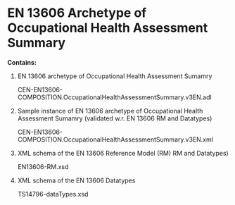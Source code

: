 # EN 13606 Archetype of Occupational Health Assessment Summary

<b>Contains:</b><p>
1. EN 13606 archetype of Occupational Health Assessment Sumamry <p> 
              CEN-EN13606-COMPOSITION.OccupationalHealthAssessmentSummary.v3EN.adl
2. Sample instance of EN 13606 archetype of Occupational Health Assessment Sumamry (validated w.r. EN 13606 RM and Datatypes)<p>
              CEN-EN13606-COMPOSITION.OccupationalHealthAssessmentSummary.v3EN.xml<p>
3. XML schema of the EN 13606 Reference Model (RM) RM and Datatypes)<p>
               EN13606-RM.xsd<p>
4. XML schema of the EN 13606 Datatypes  <p>
               TS14796-dataTypes.xsd<p>
